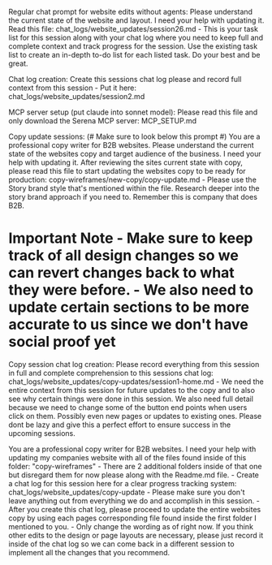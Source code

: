 Regular chat prompt for website edits without agents:
Please understand the current state of the website and layout. I need your help with updating it. Read this file: chat_logs/website_updates/session26.md - This is your task list for this session along with your chat log where you need to keep full and complete context and track progress for the session. Use the existing task list to create an in-depth to-do list for each listed task. Do your best and be great.

Chat log creation:
Create this sessions chat log please and record full context from this session - Put it here: chat_logs/website_updates/session2.md

MCP server setup (put claude into sonnet model):
Please read this file and only download the Serena MCP server: MCP_SETUP.md

Copy update sessions: (# Make sure to look below this prompt #)
You are a professional copy writer for B2B websites. Please understand the current state of the websites copy and target audience of the business. I need your help with updating it. After reviewing the sites current state with copy, please read this file to start updating the websites copy to be ready for production: copy-wireframes/new-copy/copy-update.md - Please use the Story brand style that's mentioned within the file. Research deeper into the story brand approach if you need to. Remember this is company that does B2B. 

# Important Note - Make sure to keep track of all design changes so we can revert changes back to what they were before. - We also need to update certain sections to be more accurate to us since we don't have social proof yet

Copy session chat log creation:
Please record everything from this session in full and complete comprehension to this sessions chat log: chat_logs/website_updates/copy-updates/session1-home.md - We need the entire context from this session for future updates to the copy and to also see why certain things were done in this session. We also need full detail because we need to change some of the button end points when users click on them. Possibly even new pages or updates to existing ones. Please dont be lazy and give this a perfect effort to ensure success in the upcoming sessions.  


You are a professional copy writer for B2B websites. I need your help with updating my companies website with all of the files found inside of this folder: "copy-wireframes" - There are 2 additional folders inside of that one but disregard them for now please along with the Readme.md file. - Create a chat log for this session here for a clear progress tracking system: chat_logs/website_updates/copy-update - Please make sure you don't leave anything out from everything we do and accomplish in this session. - After you create this chat log, please proceed to update the entire websites copy by using each pages corresponding file found inside the first folder I mentioned to you. - Only change the wording as of right now. If you think other edits to the design or page layouts are necessary, please just record it inside of the chat log so we can come back in a different session to implement all the changes that you recommend.
